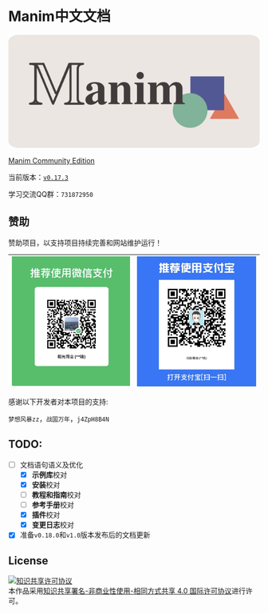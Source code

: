 # Manim中文文档

![](./static/cropped.png)

[Manim Community Edition](https://www.manim.community)

当前版本：[`v0.17.3`](./changelogs/0.17.3-changelog.md)

学习交流QQ群：`731872950`

## 赞助

赞助项目，以支持项目持续完善和网站维护运行！

|![微信](./static/WeChat.jpg)|![支付宝](./static/Alipay.jpg)|
|----------------------------|-----------------------------|


感谢以下开发者对本项目的支持:

`梦想风暴zz`，`战国万年`，`j4ZpH8B4N`

## TODO:

- [ ] 文档语句语义及优化
	- [x] **示例库**校对
	- [x] **安装**校对
	- [ ] **教程和指南**校对
	- [ ] **参考手册**校对
	- [x] **插件**校对
	- [x] **变更日志**校对
- [x] 准备`v0.18.0`和`v1.0`版本发布后的文档更新

## License

<a rel="license" href="http://creativecommons.org/licenses/by-nc-sa/4.0/"><img alt="知识共享许可协议" style="border-width:0" src="https://i.creativecommons.org/l/by-nc-sa/4.0/88x31.png" /></a><br />本作品采用<a rel="license" href="http://creativecommons.org/licenses/by-nc-sa/4.0/">知识共享署名-非商业性使用-相同方式共享 4.0 国际许可协议</a>进行许可。
